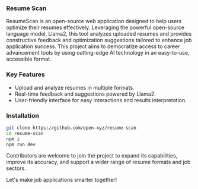 ### Resume Scan

ResumeScan is an open-source web application designed to help users optimize their resumes effectively. Leveraging the powerful open-source language model, Llama2, this tool analyzes uploaded resumes and provides constructive feedback and optimization suggestions tailored to enhance job application success. This project aims to democratize access to career advancement tools by using cutting-edge AI technology in an easy-to-use, accessible format.

### Key Features

- Upload and analyze resumes in multiple formats.
- Real-time feedback and suggestions powered by Llama2.
- User-friendly interface for easy interactions and results interpretation.

### Installation

```Bash
git clone https://github.com/open-xyz/resume-scan
cd resume-scan
npm i
npm run dev
```

Contributors are welcome to join the project to expand its capabilities, improve its accuracy, and support a wider range of resume formats and job sectors.

Let's make job applications smarter together!
